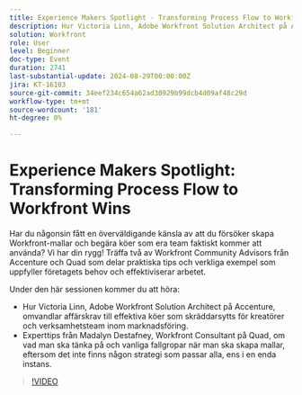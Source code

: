 ```yaml
---
title: Experience Makers Spotlight - Transforming Process Flow to Workfront Wins
description: Hur Victoria Linn, Adobe Workfront Solution Architect på Accenture, omvandlar affärskrav till effektiva köer som skräddarsytts för kreatörer och verksamhetsteam inom marknadsföring.  Experttips från Madalyn Destafney, Workfront Consultant på Quad, om vad man ska tänka på och vanliga fallgropar när man ska skapa mallar, eftersom det inte finns någon strategi som passar alla, ens i en enda instans.
solution: Workfront
role: User
level: Beginner
doc-type: Event
duration: 2741
last-substantial-update: 2024-08-29T00:00:00Z
jira: KT-16103
source-git-commit: 34eef234c654a62ad30929b99dcb4d09af48c29d
workflow-type: tm+mt
source-wordcount: '181'
ht-degree: 0%

---
```



# Experience Makers Spotlight: Transforming Process Flow to Workfront Wins

Har du någonsin fått en överväldigande känsla av att du försöker skapa Workfront-mallar och begära köer som era team faktiskt kommer att använda? Vi har din rygg! Träffa två av Workfront Community Advisors från Accenture och Quad som delar praktiska tips och verkliga exempel som uppfyller företagets behov och effektiviserar arbetet.

Under den här sessionen kommer du att höra:

* Hur Victoria Linn, Adobe Workfront Solution Architect på Accenture, omvandlar affärskrav till effektiva köer som skräddarsytts för kreatörer och verksamhetsteam inom marknadsföring.
* Experttips från Madalyn Destafney, Workfront Consultant på Quad, om vad man ska tänka på och vanliga fallgropar när man ska skapa mallar, eftersom det inte finns någon strategi som passar alla, ens i en enda instans.

>[!VIDEO](https://video.tv.adobe.com/v/3433218/?learn=on)
